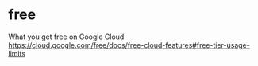 # free
What you get free on Google Cloud
https://cloud.google.com/free/docs/free-cloud-features#free-tier-usage-limits
